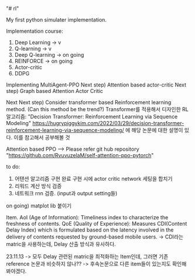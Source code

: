 "# rl"

My first python simulater implementation.

Implementation course:

1. Deep Learning -> v
2. Q-learning -> v
3. Deep Q-learning -> on going
4. REINFORCE -> on going
5. Actor-critic
6. DDPG

Implementing MultiAgent-PPO
Next step) Attention based actor-critic
Next step) Graph based Attention Actor Critic

Next Next step) Consider transformer based Reinforcement learning method. (Can this method be the trend?)
Transformer를 적용해서 디자인한 RL 알고리즘: "Decision Transformer: Reinforcement Learning via Sequence Modeling"
https://hugrypiggykim.com/2022/03/29/decision-transformer-reinforcement-learning-via-sequence-modeling/ 에 해당 논문에 대한 설명이 있다.
이를 참고해서 공부해볼 것

Attention based PPO --> Please refer git hub repository "https://github.com/RvuvuzelaM/self-attention-ppo-pytorch"

to do:
1. 어탠션 알고리즘 구현 완료
구현 시에 actor critic network 세팅을 합치기
2. 리워드 계산 방식 검증
3. 네트워크 rnn 검증. (input과 output setting들)

on going) matplot lib 붙이기

Item.
AoI (Age of Information): Timeliness index to characterize the freshness of contents.
QoE (Quality of Experience): Measures CDI(Content Delay Index) which is formulated based on the latency involved in the delivery of contents requested by ground-based mobile users.
 -> CDI라는 matric을 사용하는데, Delay 산출 방식과 유사하다.

23.11.13
-> 모두 Delay 관련된 matric을 최적화하는 Item인데, 그러면 기존 reference 논문과 비슷하지 않나??
-> 후속논문으로 다른 item들이 있는지도 확인해봐야겠다.
